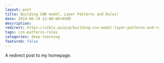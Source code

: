 ```yaml
---
layout: post
title: Building CNN model, Layer Patterns and Rules!
date: 2019-06-19 12:00:00+0500
description: 
redirect: https://viblo.asia/p/building-cnn-model-layer-patterns-and-rules-Do754qXQKM6
tags: cnn-patterns-rules
categories: deep-learning
featured: false
---
```


A redirect post to my homepage.
